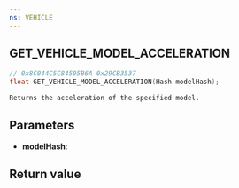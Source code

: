 ```yaml
---
ns: VEHICLE
---
```

## GET_VEHICLE_MODEL_ACCELERATION

```c
// 0x8C044C5C84505B6A 0x29CB3537
float GET_VEHICLE_MODEL_ACCELERATION(Hash modelHash);
```

```
Returns the acceleration of the specified model.
```

## Parameters
* **modelHash**: 

## Return value
